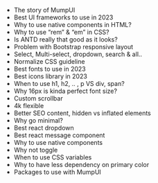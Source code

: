 - The story of MumpUI
- Best UI frameworks to use in 2023
- Why to use native components in HTML?
- Why to use “rem” & “em” in CSS?
- Is ANTD really that good as it looks?
- Problem with Bootstrap responsive layout
- Select, Multi-select, dropdown, search & all..
- Normalize CSS guideline
- Best fonts to use in 2023
- Best icons library in 2023
- When to use h1, h2, .. , p VS div, span?
- Why 16px is kinda perfect font size?
- Custom scrollbar
- 4k flexible
- Better SEO content, hidden vs inflated elements
- Why go minimal?
- Best react dropdown
- Best react message component
- Why to use native components
- Why not toggle
- When to use CSS variables
- Why to have less dependency on primary color
- Packages to use with MumpUI
